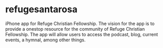refugesantarosa
===============

iPhone app for Refuge Christian Fellowship.
The vision for the app is to provide a onestop resource for the community of Refuge Christian Fellowship. 
The app will allow users to access the podcast, blog, current events, a hymnal, among other things.
